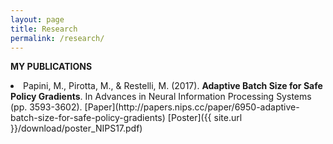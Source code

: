 ```yaml
---
layout: page
title: Research
permalink: /research/
---
```


<strong>MY PUBLICATIONS</strong>

<li>Papini, M., Pirotta, M., & Restelli, M. (2017). <strong>Adaptive Batch Size for Safe Policy Gradients</strong>. In Advances in Neural Information Processing Systems (pp. 3593-3602).
[Paper](http://papers.nips.cc/paper/6950-adaptive-batch-size-for-safe-policy-gradients)
 [Poster]({{ site.url }}/download/poster_NIPS17.pdf)</li>
